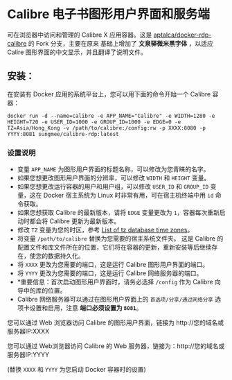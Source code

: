 # Calibre 电子书图形用户界面和服务端

可在浏览器中访问和管理的 Calibre X 应用容器。这是 [aptalca/docker-rdp-calibre](https://github.com/aptalca/docker-rdp-calibre) 的 Fork 分支，主要在原来 基础上增加了 **文泉驿微米黑字体** ，以适应 Calire 图形界面的中文显示，并且翻译了说明文件。

## 安装：

在安装有 Docker 应用的系统平台上，您可以用下面的命令开始一个 Calibre 容器：

```shell
docker run -d --name=calibre -e APP_NAME="Calibre" -e WIDTH=1280 -e HEIGHT=720 -e USER_ID=1000 -e GROUP_ID=1000 -e EDGE=0 -e TZ=Asia/Hong_Kong -v /path/to/calibre:/config:rw -p XXXX:8080 -p YYYY:8081 sungmee/calibre-rdp:latest
```

### 设置说明
- 变量 `APP_NAME` 为图形用户界面的标题名称，可以修改为您青睐的名字。
- 如果您想更改图形用户界面的分辨率，可以修改 `WIDTH` 和 `HEIGHT` 变量。
- 如果您想更改运行容器的用户和用户组，可以修改 `USER_ID` 和 `GROUP_ID` 变量，这在 Docker 宿主系统为 Linux 时非常有用，可在宿主机终端中用 `id` 命令获取。
- 如果您想获取 Calibre 的最新版本，请将 `EDGE` 变量更改为 `1`，容器每次重新启动时都会将 Calibre 更新为最新版本。
- 修改 `TZ` 变量为您的时区，参考 [List of tz database time zones](https://en.wikipedia.org/wiki/List_of_tz_database_time_zones)。
- 将变量 `/path/to/calibre` 替换为您需要的宿主系统文件夹。 这是 Calibre 的配置文件和库文件所在的位置，它们将在容器的更新，重新安装等后继续存在，使您的数据持久化。
- 将 `XXXX` 更改为您需要的端口，这是运行 Calibre 图形用户界面的端口。
- 将 `YYYY` 更改为您需要的端口，这是运行 Calibre 网络服务器的端口。
- *重要信息：首次启动图形用户界面时，请务必选择 `/config` 作为 Calibre 向导中的库的位置。
- Calibre 网络服务器可以通过在图形用户界面上的 `首选项/分享/通过网络分享` 选项卡设置和启用，注意 **端口必须设置为 `8081`**。

您可以通过 Web 浏览器访问 Calibre 的图形用户界面，链接为 http://您的域名或服务器IP:XXXX

您可以通过 Web浏览器访问 Calibre 的 Web 服务器，链接为：http://您的域名或服务器IP:YYYY

(替换 `XXXX` 和 `YYYY` 为您启动 Docker 容器时的设置)
